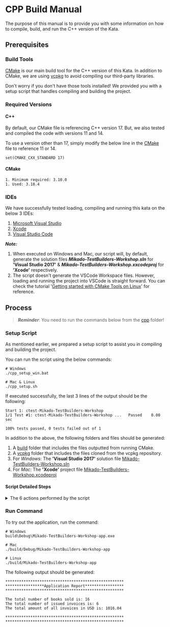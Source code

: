 # CPP Build Manual

The purpose of  this manual is to provide you with some information on how to compile, build, and run the C++ version of the Kata. 

## Prerequisites 

### Build Tools 

[CMake](https://cmake.org/) is our main build tool for the C++ version of this Kata. 
In addition to CMake, we are using [vcpkg](https://github.com/microsoft/vcpkg) to avoid compiling our third-party libraries.  

Don't worry if you don't have those tools installed! We provided you with a setup script that handles compiling and building the project. 
 
### Required Versions 

#### C++ 

By default, our CMake file is referencing C++ version 17. But, we also tested and 
compiled the code with versions 11 and 14. 

To use a version other than 17, simply modify the below line in the [CMake](./CMakeLists.txt)
file to reference 11 or 14.  

```shell
set(CMAKE_CXX_STANDARD 17)
```

#### CMake
	1. Minimum required: 3.10.0
	1. Used: 3.18.4

### IDEs 
We have successfully tested loading, compiling and running this kata on the below 3 IDEs: 
1. [Microsoft Visual Studio](https://visualstudio.microsoft.com/)
1. [Xcode](https://developer.apple.com/xcode/)
1. [Visual Studio Code](https://code.visualstudio.com/)

***Note:*** 

1. When executed on Windows and Mac, our script will, by default, generate the solution files ***Mikado-TestBuilders-Workshop.sln*** for **'Visual Studio 2017'** & ***Mikado-TestBuilders-Workshop.xxcodeproj*** for **'Xcode'** respectively. 
1. The script doesn't generate the VSCode Workspace files. However, loading and running the project into VSCode is straight forward. You can check the tutorial '[Getting started with CMake Tools on Linux](https://code.visualstudio.com/docs/cpp/cmake-linux#:~:text=ready%20to%20build.-,Open%20the%20Command%20Palette%20(Ctrl%2BShift%2BP)%20and,CMake%20Tools%20builds%20all%20targets.)' for reference. 

## Process 

> ***Reminder***:  You need to run the commands below from the [cpp](.) folder!

### Setup Script 

As mentioned earlier, we prepared a setup script to assist you in compiling and building the project. 

You can run the script using the below commands: 

```shell
# Windows
./cpp_setup_win.bat

# Mac & Linux 
./cpp_setup.sh
```

If executed successfully, the last 3 lines of the output should be the following: 

```shell
Start 1: ctest-Mikado-TestBuilders-Workshop
1/1 Test #1: ctest-Mikado-TestBuilders-Workshop ...   Passed    0.00 sec

100% tests passed, 0 tests failed out of 1
```

In addition to the above, the following folders and files should be generated:
1. A [build](./build) folder that includes the files outputted from running CMake.
1. A [vcpkg](./vcpkg) folder that includes the files cloned from the vcpkg repository. 
1. For *Windows*: The **'Visual Studio 2017'** solution file [Mikado-TestBuilders-Workshop.sln](./build/Mikado-TestBuilders-Workshop.sln)
1. For *Mac*: The **'Xcode'** project file [Mikado-TestBuilders-Workshop.xcodeproj](./build/Mikado-TestBuilders-Workshop.xcodeproj)

#### Script Detailed Steps 

<details>
	<summary markdown='span'>
	The 6 actions performed by the script
	</summary>

	1. Create a new directory "build"
	2. Initialize and update the vcpkg git submodule
	3. Bootstrap vcpkg
	4. Install "gtest" using vcpkg
	5. Download CMake as a sub-folder
	6. Run CMake to build the project
</details>

### Run Command

To try out the application, run the command:

```shell
# Windows
build\Debug\Mikado-TestBuilders-Workshop-app.exe

# Mac
./build/Debug/Mikado-TestBuilders-Workshop-app

# Linux 
./build/Mikado-TestBuilders-Workshop-app
```

The following output should be generated:

```shell
****************************************************
*****************Application Report*****************
****************************************************

The total number of books sold is: 16
The total number of issued invoices is: 6
The total amount of all invoices in USD is: 1016.04

****************************************************
****************************************************
```

